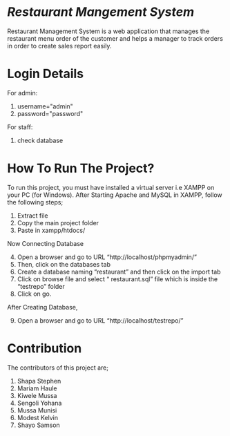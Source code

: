 # *Restaurant Mangement System*

Restaurant Management System is a web application that manages the restaurant menu order of the customer and helps a manager to track orders in order to create sales report easily.

# Login Details
For admin:
 1. username="admin"
 2. password="password"

For staff:
 1. check database


# How To Run The Project?

To run this project, you must have installed a virtual server i.e XAMPP on your PC (for Windows).
After Starting Apache and MySQL in XAMPP, follow the following steps;

1. Extract file
2. Copy the main project folder
3. Paste in xampp/htdocs/

Now Connecting Database

4. Open a browser and go to URL “http://localhost/phpmyadmin/”
5. Then, click on the databases tab
6. Create a database naming “restaurant” and then click on the import tab
7. Click on browse file and select “ restaurant.sql” file which is inside the “testrepo” folder
8. Click on go.

After Creating Database,

9. Open a browser and go to URL “http://localhost/testrepo/”


# Contribution

The contributors of this project are;
 1. Shapa Stephen
 2. Mariam Haule
 3. Kiwele Mussa
 4. Sengoli Yohana
 5. Mussa Munisi
 6. Modest Kelvin
 7. Shayo Samson
